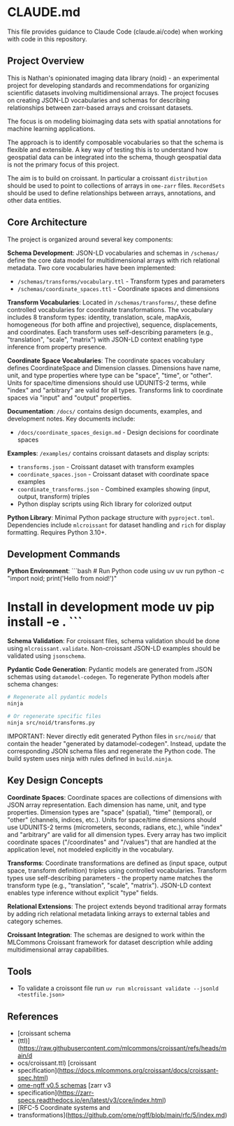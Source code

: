 # CLAUDE.md

This file provides guidance to Claude Code (claude.ai/code) when working with
code in this repository.

## Project Overview

This is Nathan's opinionated imaging data library (noid) - an experimental
project for developing standards and recommendations for organizing scientific
datasets involving multidimensional arrays. The project focuses on creating
JSON-LD vocabularies and schemas for describing relationships between zarr-based
arrays and croissant datasets.

The focus is on modeling bioimaging data sets with spatial annotations for
machine learning applications.

The approach is to identify composable vocabularies so that the schema is
flexible and extensible. A key way of testing this is to understand how
geospatial data can be integrated into the schema, though geospatial data is not
the primary focus of this project.

The aim is to build on croissant. In particular a croissant `distribution`
should be used to point to collections of arrays in `ome-zarr` files.
`RecordSets` should be used to define relationships between arrays, annotations,
and other data entities.

## Core Architecture

The project is organized around several key components:

**Schema Development**: JSON-LD vocabularies and schemas in `/schemas/`
define the core data model for multidimensional arrays with rich relational
metadata. Two core vocabularies have been implemented:
- `/schemas/transforms/vocabulary.ttl` - Transform types and parameters
- `/schemas/coordinate_spaces.ttl` - Coordinate spaces and dimensions

**Transform Vocabularies**: Located in `/schemas/transforms/`, these define
controlled vocabularies for coordinate transformations. The vocabulary includes
8 transform types: identity, translation, scale, mapAxis, homogeneous (for both
affine and projective), sequence, displacements, and coordinates.
Each transform uses self-describing parameters (e.g., "translation", "scale",
"matrix") with JSON-LD context enabling type inference from property presence.

**Coordinate Space Vocabularies**: The coordinate spaces vocabulary defines
CoordinateSpace and Dimension classes. Dimensions have name, unit, and type
properties where type can be "space", "time", or "other". Units for space/time
dimensions should use UDUNITS-2 terms, while "index" and "arbitrary" are valid
for all types. Transforms link to coordinate spaces via "input" and "output"
properties.

**Documentation**: `/docs/` contains design documents, examples, and development
notes. Key documents include:
- `/docs/coordinate_spaces_design.md` - Design decisions for coordinate spaces

**Examples**: `/examples/` contains croissant datasets and display scripts:
- `transforms.json` - Croissant dataset with transform examples
- `coordinate_spaces.json` - Croissant dataset with coordinate space examples  
- `coordinate_transforms.json` - Combined examples showing (input, output, transform) triples
- Python display scripts using Rich library for colorized output

**Python Library**: Minimal Python package structure with `pyproject.toml`.
Dependencies include `mlcroissant` for dataset handling and `rich` for display
formatting. Requires Python 3.10+.

## Development Commands

**Python Environment**: ```bash # Run Python code using uv uv run python -c
"import noid; print('Hello from noid!')"

# Install in development mode uv pip install -e . ```

**Schema Validation**: For croissant files, schema validation should be
done using `mlcroissant.validate`. Non-croissant JSON-LD examples  should be
validated using `jsonschema`.

**Pydantic Code Generation**: Pydantic models are generated from JSON schemas
using `datamodel-codegen`. To regenerate Python models after schema changes:
```bash
# Regenerate all pydantic models
ninja

# Or regenerate specific files
ninja src/noid/transforms.py
```

IMPORTANT: Never directly edit generated Python files in `src/noid/` that contain
the header "generated by datamodel-codegen". Instead, update the corresponding
JSON schema files and regenerate the Python code. The build system uses ninja
with rules defined in `build.ninja`.

## Key Design Concepts

**Coordinate Spaces**: Coordinate spaces are collections of dimensions with
JSON array representation. Each dimension has name, unit, and type properties.
Dimension types are "space" (spatial), "time" (temporal), or "other" 
(channels, indices, etc.). Units for space/time dimensions should use UDUNITS-2
terms (micrometers, seconds, radians, etc.), while "index" and "arbitrary" are
valid for all dimension types. Every array has two implicit coordinate spaces
("/coordinates" and "/values") that are handled at the application level, not
modeled explicitly in the vocabulary.

**Transforms**: Coordinate transformations are defined as (input space, output
space, transform definition) triples using controlled vocabularies. Transform
types use self-describing parameters - the property name matches the transform
type (e.g., "translation", "scale", "matrix"). JSON-LD context enables type
inference without explicit "type" fields.

**Relational Extensions**: The project extends beyond traditional array formats
by adding rich relational metadata linking arrays to external tables and
category schemes.

**Croissant Integration**: The schemas are designed to work within the MLCommons
Croissant framework for dataset description while adding multidimensional array
capabilities.

## Tools

- To validate a croissont file run
  `uv run mlcroissant validate --jsonld <testfile.json>`

## References

- [croissant schema
- (ttl)](https://raw.githubusercontent.com/mlcommons/croissant/refs/heads/main/d
- ocs/croissant.ttl) [croissant
- specification](https://docs.mlcommons.org/croissant/docs/croissant-spec.html)
- [ome-ngff v0.5 schemas](https://github.com/ome/ngff/tree/v0.5/schemas) [zarr v3
- specification](https://zarr-specs.readthedocs.io/en/latest/v3/core/index.html)
- [RFC-5 Coordinate systems and
- transformations](https://github.com/ome/ngff/blob/main/rfc/5/index.md)
